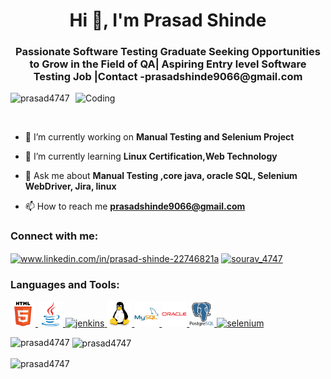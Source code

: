 
<h1 align="center">Hi 👋, I'm Prasad Shinde</h1>
<h3 align="center">Passionate Software Testing Graduate Seeking Opportunities to Grow in the Field of QA| Aspiring Entry level Software Testing Job |Contact -prasadshinde9066@gmail.com</h3>
<img align="right" alt="Coding" width="400" src="https://media.tenor.com/rePDfDWO3XoAAAAd/hacking.gif">

<p align="left"> <img src="https://komarev.com/ghpvc/?username=prasad4747&label=Profile%20views&color=0e75b6&style=flat" alt="prasad4747" /> </p>

<p align="left"> <a href="https://twitter.com/" target="blank"><img src="https://img.shields.io/twitter/follow/?logo=twitter&style=for-the-badge" alt="" /></a> </p>

- 🔭 I’m currently working on **Manual Testing and Selenium Project**

- 🌱 I’m currently learning **Linux Certification,Web Technology**

- 💬 Ask me about **Manual Testing ,core java, oracle SQL, Selenium WebDriver, Jira, linux**

- 📫 How to reach me **prasadshinde9066@gmail.com**

<h3 align="left">Connect with me:</h3>
<p align="left">
<a href="https://linkedin.com/in/www.linkedin.com/in/prasad-shinde-22746821a" target="blank"><img align="center" src="https://raw.githubusercontent.com/rahuldkjain/github-profile-readme-generator/master/src/images/icons/Social/linked-in-alt.svg" alt="www.linkedin.com/in/prasad-shinde-22746821a" height="30" width="40" /></a>
<a href="https://instagram.com/sourav_4747" target="blank"><img align="center" src="https://raw.githubusercontent.com/rahuldkjain/github-profile-readme-generator/master/src/images/icons/Social/instagram.svg" alt="sourav_4747" height="30" width="40" /></a>
</p>

<h3 align="left">Languages and Tools:</h3>
<p align="left"> <a href="https://www.w3.org/html/" target="_blank" rel="noreferrer"> <img src="https://raw.githubusercontent.com/devicons/devicon/master/icons/html5/html5-original-wordmark.svg" alt="html5" width="40" height="40"/> </a> <a href="https://www.java.com" target="_blank" rel="noreferrer"> <img src="https://raw.githubusercontent.com/devicons/devicon/master/icons/java/java-original.svg" alt="java" width="40" height="40"/> </a> <a href="https://www.jenkins.io" target="_blank" rel="noreferrer"> <img src="https://www.vectorlogo.zone/logos/jenkins/jenkins-icon.svg" alt="jenkins" width="40" height="40"/> </a> <a href="https://www.linux.org/" target="_blank" rel="noreferrer"> <img src="https://raw.githubusercontent.com/devicons/devicon/master/icons/linux/linux-original.svg" alt="linux" width="40" height="40"/> </a> <a href="https://www.mysql.com/" target="_blank" rel="noreferrer"> <img src="https://raw.githubusercontent.com/devicons/devicon/master/icons/mysql/mysql-original-wordmark.svg" alt="mysql" width="40" height="40"/> </a> <a href="https://www.oracle.com/" target="_blank" rel="noreferrer"> <img src="https://raw.githubusercontent.com/devicons/devicon/master/icons/oracle/oracle-original.svg" alt="oracle" width="40" height="40"/> </a> <a href="https://www.postgresql.org" target="_blank" rel="noreferrer"> <img src="https://raw.githubusercontent.com/devicons/devicon/master/icons/postgresql/postgresql-original-wordmark.svg" alt="postgresql" width="40" height="40"/> </a> <a href="https://www.selenium.dev" target="_blank" rel="noreferrer"> <img src="https://raw.githubusercontent.com/detain/svg-logos/780f25886640cef088af994181646db2f6b1a3f8/svg/selenium-logo.svg" alt="selenium" width="40" height="40"/> </a> </p>

<p><img align="left" src="https://github-readme-stats.vercel.app/api/top-langs?username=prasad4747&show_icons=true&locale=en&layout=compact" alt="prasad4747" /></p>

<p>&nbsp;<img align="center" src="https://github-readme-stats.vercel.app/api?username=prasad4747&show_icons=true&locale=en" alt="prasad4747" /></p>

<p><img align="center" src="https://github-readme-streak-stats.herokuapp.com/?user=prasad4747&" alt="prasad4747" /></p>

